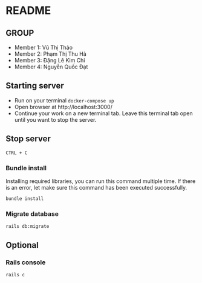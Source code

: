 # README

## GROUP <add-group-name>

- Member 1: Vũ Thị Thảo
- Member 2: Phạm Thị Thu Hà
- Member 3: Đặng Lê Kim Chi
- Member 4: Nguyễn Quốc Đạt
## Starting server

- Run on your terminal `docker-compose up`
- Open browser at http://localhost:3000/
- Continue your work on a new terminal tab. Leave this terminal tab open until you want to stop the server.

## Stop server

`CTRL + C`

### Bundle install
Installing required libraries, you can run this command multiple time. If there is an error, let make sure this command has been executed successfully.

`bundle install`

### Migrate database

`rails db:migrate`

## Optional

### Rails console

`rails c`
